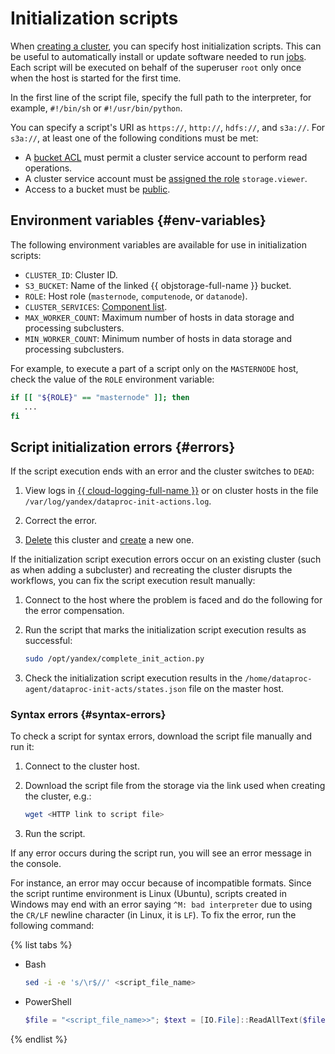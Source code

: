 # Initialization scripts

When [creating a cluster](../operations/cluster-create.md), you can specify host initialization scripts. This can be useful to automatically install or update software needed to run [jobs](./jobs.md). Each script will be executed on behalf of the superuser `root` only once when the host is started for the first time.

In the first line of the script file, specify the full path to the interpreter, for example, `#!/bin/sh` or `#!/usr/bin/python`.

You can specify a script's URI as `https://`, `http://`, `hdfs://`, and `s3a://`. For `s3a://`, at least one of the following conditions must be met:

* A [bucket ACL](../../storage/operations/buckets/edit-acl.md) must permit a cluster service account to perform read operations.
* A cluster service account must be [assigned the role](../../iam/operations/sa/assign-role-for-sa.md) `storage.viewer`.
* Access to a bucket must be [public](../../storage/operations/buckets/bucket-availability.md).

## Environment variables {#env-variables}

The following environment variables are available for use in initialization scripts:

* `CLUSTER_ID`: Cluster ID.
* `S3_BUCKET`: Name of the linked {{ objstorage-full-name }} bucket.
* `ROLE`: Host role (`masternode`, `computenode`, or `datanode`).
* `CLUSTER_SERVICES`: [Component list](../concepts/environment).
* `MAX_WORKER_COUNT`: Maximum number of hosts in data storage and processing subclusters.
* `MIN_WORKER_COUNT`: Minimum number of hosts in data storage and processing subclusters.

For example, to execute a part of a script only on the `MASTERNODE` host, check the value of the `ROLE` environment variable:

```bash
if [[ "${ROLE}" == "masternode" ]]; then
   ...
fi
```

## Script initialization errors {#errors}

If the script execution ends with an error and the cluster switches to `DEAD`:


1. View logs in [{{ cloud-logging-full-name }}](../../logging/operations/read-logs.md) or on cluster hosts in the file `/var/log/yandex/dataproc-init-actions.log`.



1. Correct the error.
1. [Delete](../operations/cluster-delete.md) this cluster and [create](../operations/cluster-create.md) a new one.

If the initialization script execution errors occur on an existing cluster (such as when adding a subcluster) and recreating the cluster disrupts the workflows, you can fix the script execution result manually:

1. Connect to the host where the problem is faced and do the following for the error compensation.
1. Run the script that marks the initialization script execution results as successful:

   ```bash
   sudo /opt/yandex/complete_init_action.py
   ```

1. Check the initialization script execution results in the `/home/dataproc-agent/dataproc-init-acts/states.json` file on the master host.

### Syntax errors {#syntax-errors}

To check a script for syntax errors, download the script file manually and run it:

1. Connect to the cluster host.
1. Download the script file from the storage via the link used when creating the cluster, e.g.:

   ```bash
   wget <HTTP link to script file>
   ```

1. Run the script.

If any error occurs during the script run, you will see an error message in the console.

For instance, an error may occur because of incompatible formats. Since the script runtime environment is Linux (Ubuntu), scripts created in Windows may end with an error saying `^M: bad interpreter` due to using the `CR/LF` newline character (in Linux, it is `LF`). To fix the error, run the following command:

{% list tabs %}

- Bash

   ```bash
   sed -i -e 's/\r$//' <script_file_name>
   ```

- PowerShell

   ```powershell
   $file = "<script_file_name>>"; $text = [IO.File]::ReadAllText($file) -replace "`r`n", "`n"; [IO.File]::WriteAllText($file, $text)
   ```

{% endlist %}
